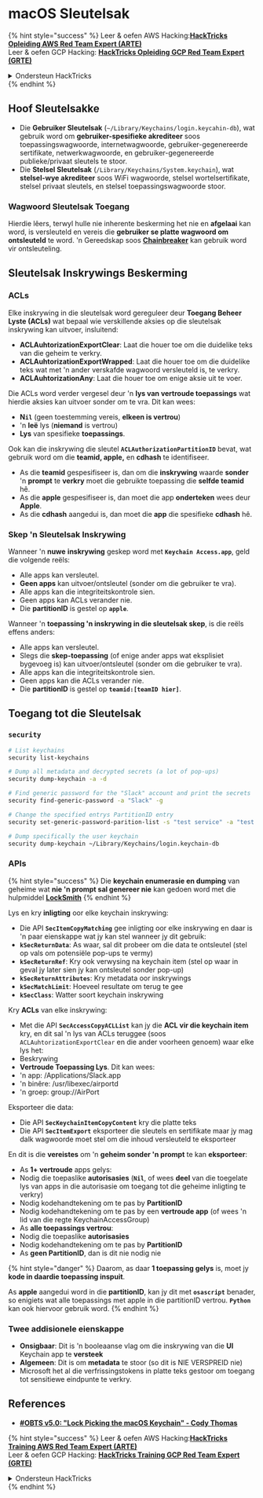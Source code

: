 # macOS Sleutelsak

{% hint style="success" %}
Leer & oefen AWS Hacking:<img src="../../.gitbook/assets/arte.png" alt="" data-size="line">[**HackTricks Opleiding AWS Red Team Expert (ARTE)**](https://training.hacktricks.xyz/courses/arte)<img src="../../.gitbook/assets/arte.png" alt="" data-size="line">\
Leer & oefen GCP Hacking: <img src="../../.gitbook/assets/grte.png" alt="" data-size="line">[**HackTricks Opleiding GCP Red Team Expert (GRTE)**<img src="../../.gitbook/assets/grte.png" alt="" data-size="line">](https://training.hacktricks.xyz/courses/grte)

<details>

<summary>Ondersteun HackTricks</summary>

* Kyk na die [**subskripsie planne**](https://github.com/sponsors/carlospolop)!
* **Sluit aan by die** 💬 [**Discord groep**](https://discord.gg/hRep4RUj7f) of die [**telegram groep**](https://t.me/peass) of **volg** ons op **Twitter** 🐦 [**@hacktricks\_live**](https://twitter.com/hacktricks\_live)**.**
* **Deel hacking truuks deur PRs in te dien na die** [**HackTricks**](https://github.com/carlospolop/hacktricks) en [**HackTricks Cloud**](https://github.com/carlospolop/hacktricks-cloud) github repos.

</details>
{% endhint %}


## Hoof Sleutelsakke

* Die **Gebruiker Sleutelsak** (`~/Library/Keychains/login.keycahin-db`), wat gebruik word om **gebruiker-spesifieke akrediteer** soos toepassingswagwoorde, internetwagwoorde, gebruiker-gegenereerde sertifikate, netwerkwagwoorde, en gebruiker-gegenereerde publieke/privaat sleutels te stoor.
* Die **Stelsel Sleutelsak** (`/Library/Keychains/System.keychain`), wat **stelsel-wye akrediteer** soos WiFi wagwoorde, stelsel wortelsertifikate, stelsel privaat sleutels, en stelsel toepassingswagwoorde stoor.

### Wagwoord Sleutelsak Toegang

Hierdie lêers, terwyl hulle nie inherente beskerming het nie en **afgelaai** kan word, is versleuteld en vereis die **gebruiker se platte wagwoord om ontsleuteld** te word. 'n Gereedskap soos [**Chainbreaker**](https://github.com/n0fate/chainbreaker) kan gebruik word vir ontsleuteling.

## Sleutelsak Inskrywings Beskerming

### ACLs

Elke inskrywing in die sleutelsak word gereguleer deur **Toegang Beheer Lyste (ACLs)** wat bepaal wie verskillende aksies op die sleutelsak inskrywing kan uitvoer, insluitend:

* **ACLAuhtorizationExportClear**: Laat die houer toe om die duidelike teks van die geheim te verkry.
* **ACLAuhtorizationExportWrapped**: Laat die houer toe om die duidelike teks wat met 'n ander verskafde wagwoord versleuteld is, te verkry.
* **ACLAuhtorizationAny**: Laat die houer toe om enige aksie uit te voer.

Die ACLs word verder vergesel deur 'n **lys van vertroude toepassings** wat hierdie aksies kan uitvoer sonder om te vra. Dit kan wees:

* **N`il`** (geen toestemming vereis, **elkeen is vertrou**)
* 'n **leë** lys (**niemand** is vertrou)
* **Lys** van spesifieke **toepassings**.

Ook kan die inskrywing die sleutel **`ACLAuthorizationPartitionID`** bevat, wat gebruik word om die **teamid, apple,** en **cdhash** te identifiseer.

* As die **teamid** gespesifiseer is, dan om die **inskrywing** waarde **sonder** 'n **prompt** te **verkry** moet die gebruikte toepassing die **selfde teamid** hê.
* As die **apple** gespesifiseer is, dan moet die app **onderteken** wees deur **Apple**.
* As die **cdhash** aangedui is, dan moet die **app** die spesifieke **cdhash** hê.

### Skep 'n Sleutelsak Inskrywing

Wanneer 'n **nuwe** **inskrywing** geskep word met **`Keychain Access.app`**, geld die volgende reëls:

* Alle apps kan versleutel.
* **Geen apps** kan uitvoer/ontsleutel (sonder om die gebruiker te vra).
* Alle apps kan die integriteitskontrole sien.
* Geen apps kan ACLs verander nie.
* Die **partitionID** is gestel op **`apple`**.

Wanneer 'n **toepassing 'n inskrywing in die sleutelsak skep**, is die reëls effens anders:

* Alle apps kan versleutel.
* Slegs die **skep-toepassing** (of enige ander apps wat eksplisiet bygevoeg is) kan uitvoer/ontsleutel (sonder om die gebruiker te vra).
* Alle apps kan die integriteitskontrole sien.
* Geen apps kan die ACLs verander nie.
* Die **partitionID** is gestel op **`teamid:[teamID hier]`**.

## Toegang tot die Sleutelsak

### `security`
```bash
# List keychains
security list-keychains

# Dump all metadata and decrypted secrets (a lot of pop-ups)
security dump-keychain -a -d

# Find generic password for the "Slack" account and print the secrets
security find-generic-password -a "Slack" -g

# Change the specified entrys PartitionID entry
security set-generic-password-parition-list -s "test service" -a "test acount" -S

# Dump specifically the user keychain
security dump-keychain ~/Library/Keychains/login.keychain-db
```
### APIs

{% hint style="success" %}
Die **keychain enumerasie en dumping** van geheime wat **nie 'n prompt sal genereer nie** kan gedoen word met die hulpmiddel [**LockSmith**](https://github.com/its-a-feature/LockSmith)
{% endhint %}

Lys en kry **inligting** oor elke keychain inskrywing:

* Die API **`SecItemCopyMatching`** gee inligting oor elke inskrywing en daar is 'n paar eienskappe wat jy kan stel wanneer jy dit gebruik:
* **`kSecReturnData`**: As waar, sal dit probeer om die data te ontsleutel (stel op vals om potensiële pop-ups te vermy)
* **`kSecReturnRef`**: Kry ook verwysing na keychain item (stel op waar in geval jy later sien jy kan ontsleutel sonder pop-up)
* **`kSecReturnAttributes`**: Kry metadata oor inskrywings
* **`kSecMatchLimit`**: Hoeveel resultate om terug te gee
* **`kSecClass`**: Watter soort keychain inskrywing

Kry **ACLs** van elke inskrywing:

* Met die API **`SecAccessCopyACLList`** kan jy die **ACL vir die keychain item** kry, en dit sal 'n lys van ACLs teruggee (soos `ACLAuhtorizationExportClear` en die ander voorheen genoem) waar elke lys het:
* Beskrywing
* **Vertroude Toepassing Lys**. Dit kan wees:
* 'n app: /Applications/Slack.app
* 'n binêre: /usr/libexec/airportd
* 'n groep: group://AirPort

Eksporteer die data:

* Die API **`SecKeychainItemCopyContent`** kry die platte teks
* Die API **`SecItemExport`** eksporteer die sleutels en sertifikate maar jy mag dalk wagwoorde moet stel om die inhoud versleuteld te eksporteer

En dit is die **vereistes** om 'n **geheim sonder 'n prompt** te kan **eksporteer**:

* As **1+ vertroude** apps gelys:
* Nodig die toepaslike **autorisasies** (**`Nil`**, of wees **deel** van die toegelate lys van apps in die autorisasie om toegang tot die geheime inligting te verkry)
* Nodig kodehandtekening om te pas by **PartitionID**
* Nodig kodehandtekening om te pas by een **vertroude app** (of wees 'n lid van die regte KeychainAccessGroup)
* As **alle toepassings vertrou**:
* Nodig die toepaslike **autorisasies**
* Nodig kodehandtekening om te pas by **PartitionID**
* As **geen PartitionID**, dan is dit nie nodig nie

{% hint style="danger" %}
Daarom, as daar **1 toepassing gelys** is, moet jy **kode in daardie toepassing inspuit**.

As **apple** aangedui word in die **partitionID**, kan jy dit met **`osascript`** benader, so enigiets wat alle toepassings met apple in die partitionID vertrou. **`Python`** kan ook hiervoor gebruik word.
{% endhint %}

### Twee addisionele eienskappe

* **Onsigbaar**: Dit is 'n booleaanse vlag om die inskrywing van die **UI** Keychain app te **versteek**
* **Algemeen**: Dit is om **metadata** te stoor (so dit is NIE VERSPREID nie)
* Microsoft het al die verfrissingstokens in platte teks gestoor om toegang tot sensitiewe eindpunte te verkry.

## References

* [**#OBTS v5.0: "Lock Picking the macOS Keychain" - Cody Thomas**](https://www.youtube.com/watch?v=jKE1ZW33JpY)


{% hint style="success" %}
Leer & oefen AWS Hacking:<img src="../../.gitbook/assets/arte.png" alt="" data-size="line">[**HackTricks Training AWS Red Team Expert (ARTE)**](https://training.hacktricks.xyz/courses/arte)<img src="../../.gitbook/assets/arte.png" alt="" data-size="line">\
Leer & oefen GCP Hacking: <img src="../../.gitbook/assets/grte.png" alt="" data-size="line">[**HackTricks Training GCP Red Team Expert (GRTE)**<img src="../../.gitbook/assets/grte.png" alt="" data-size="line">](https://training.hacktricks.xyz/courses/grte)

<details>

<summary>Ondersteun HackTricks</summary>

* Kyk na die [**subskripsie planne**](https://github.com/sponsors/carlospolop)!
* **Sluit aan by die** 💬 [**Discord groep**](https://discord.gg/hRep4RUj7f) of die [**telegram groep**](https://t.me/peass) of **volg** ons op **Twitter** 🐦 [**@hacktricks\_live**](https://twitter.com/hacktricks\_live)**.**
* **Deel hacking truuks deur PRs in te dien na die** [**HackTricks**](https://github.com/carlospolop/hacktricks) en [**HackTricks Cloud**](https://github.com/carlospolop/hacktricks-cloud) github repos.

</details>
{% endhint %}
